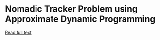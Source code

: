 # Nomadic Tracker Problem using Approximate Dynamic Programming

[Read full text](https://www.researchgate.net/publication/352998448_Nomadic_Trucker_Project_A_Large-Scale_Markov_Decision_Process?channel=doi&linkId=60e34615458515d6fbfe5d42&showFulltext=true)
